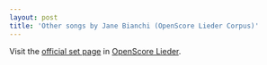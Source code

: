 ```yaml
---
layout: post
title: 'Other songs by Jane Bianchi (OpenScore Lieder Corpus)'
---
```


Visit the [official set page] in [OpenScore Lieder].

[official set page]: https://musescore.com/openscore-lieder-corpus/sets/5106889
[OpenScore Lieder]: https://musescore.com/openscore-lieder-corpus

